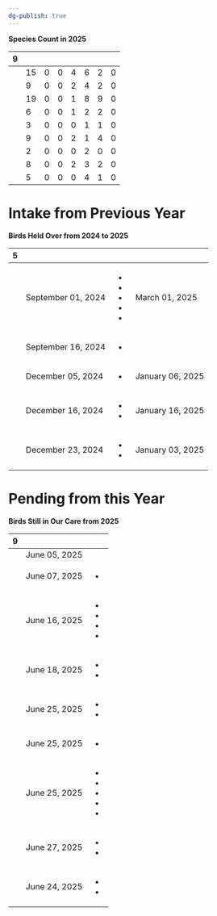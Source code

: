 ```yaml
---
dg-publish: true
---
```


<span><span><p dir="auto"><strong>Species Count in 2025</strong></p></span></span><div><table class="dataview table-view-table"><thead class="table-view-thead"><tr class="table-view-tr-header"><th class="table-view-th"><span></span><span class="dataview small-text">9</span></th><th class="table-view-th"><span></span></th><th class="table-view-th"><span></span></th><th class="table-view-th"><span></span></th><th class="table-view-th"><span></span></th><th class="table-view-th"><span></span></th><th class="table-view-th"><span></span></th><th class="table-view-th"><span></span></th></tr></thead><tbody class="table-view-tbody"><tr><td><span></span></td><td>15</td><td>0</td><td>0</td><td>4</td><td>6</td><td>2</td><td>0</td></tr><tr><td><span></span></td><td>9</td><td>0</td><td>0</td><td>2</td><td>4</td><td>2</td><td>0</td></tr><tr><td><span></span></td><td>19</td><td>0</td><td>0</td><td>1</td><td>8</td><td>9</td><td>0</td></tr><tr><td><span></span></td><td>6</td><td>0</td><td>0</td><td>1</td><td>2</td><td>2</td><td>0</td></tr><tr><td><span></span></td><td>3</td><td>0</td><td>0</td><td>0</td><td>1</td><td>1</td><td>0</td></tr><tr><td><span></span></td><td>9</td><td>0</td><td>0</td><td>2</td><td>1</td><td>4</td><td>0</td></tr><tr><td><span></span></td><td>2</td><td>0</td><td>0</td><td>0</td><td>2</td><td>0</td><td>0</td></tr><tr><td><span></span></td><td>8</td><td>0</td><td>0</td><td>2</td><td>3</td><td>2</td><td>0</td></tr><tr><td><span></span></td><td>5</td><td>0</td><td>0</td><td>0</td><td>4</td><td>1</td><td>0</td></tr></tbody></table></div>

# Intake from Previous Year

<span><span><p dir="auto"><strong>Birds Held Over from 2024 to 2025</strong></p></span></span><div><table class="dataview table-view-table"><thead class="table-view-thead"><tr class="table-view-tr-header"><th class="table-view-th"><span></span><span class="dataview small-text">5</span></th><th class="table-view-th"><span></span></th><th class="table-view-th"><span></span></th><th class="table-view-th"><span></span></th></tr></thead><tbody class="table-view-tbody"><tr><td><span></span></td><td>September 01, 2024</td><td><ul class="dataview dataview-ul dataview-result-list-ul"><li class="dataview-result-list-li"><span></span></li><li class="dataview-result-list-li"><span></span></li><li class="dataview-result-list-li"><span></span></li><li class="dataview-result-list-li"><span></span></li><li class="dataview-result-list-li"><span></span></li></ul></td><td>March 01, 2025</td></tr><tr><td><span></span></td><td>September 16, 2024</td><td><ul class="dataview dataview-ul dataview-result-list-ul"><li class="dataview-result-list-li"><span></span></li></ul></td><td><span></span></td></tr><tr><td><span></span></td><td>December 05, 2024</td><td><ul class="dataview dataview-ul dataview-result-list-ul"><li class="dataview-result-list-li"><span></span></li></ul></td><td>January 06, 2025</td></tr><tr><td><span></span></td><td>December 16, 2024</td><td><ul class="dataview dataview-ul dataview-result-list-ul"><li class="dataview-result-list-li"><span></span></li><li class="dataview-result-list-li"><span></span></li></ul></td><td>January 16, 2025</td></tr><tr><td><span></span></td><td>December 23, 2024</td><td><ul class="dataview dataview-ul dataview-result-list-ul"><li class="dataview-result-list-li"><span></span></li><li class="dataview-result-list-li"><span></span></li></ul></td><td>January 03, 2025</td></tr></tbody></table></div>

# Pending from this Year
<span><span><p dir="auto"><strong>Birds Still in Our Care from 2025</strong></p></span></span><div><table class="dataview table-view-table"><thead class="table-view-thead"><tr class="table-view-tr-header"><th class="table-view-th"><span></span><span class="dataview small-text">9</span></th><th class="table-view-th"><span></span></th><th class="table-view-th"><span></span></th></tr></thead><tbody class="table-view-tbody"><tr><td><span></span></td><td>June 05, 2025</td><td><span></span></td></tr><tr><td><span></span></td><td>June 07, 2025</td><td><ul class="dataview dataview-ul dataview-result-list-ul"><li class="dataview-result-list-li"><span></span></li></ul></td></tr><tr><td><span></span></td><td>June 16, 2025</td><td><ul class="dataview dataview-ul dataview-result-list-ul"><li class="dataview-result-list-li"><span></span></li><li class="dataview-result-list-li"><span></span></li><li class="dataview-result-list-li"><span></span></li><li class="dataview-result-list-li"><span></span></li></ul></td></tr><tr><td><span></span></td><td>June 18, 2025</td><td><ul class="dataview dataview-ul dataview-result-list-ul"><li class="dataview-result-list-li"><span></span></li><li class="dataview-result-list-li"><span></span></li></ul></td></tr><tr><td><span></span></td><td>June 25, 2025</td><td><ul class="dataview dataview-ul dataview-result-list-ul"><li class="dataview-result-list-li"><span></span></li><li class="dataview-result-list-li"><span></span></li></ul></td></tr><tr><td><span></span></td><td>June 25, 2025</td><td><ul class="dataview dataview-ul dataview-result-list-ul"><li class="dataview-result-list-li"><span></span></li></ul></td></tr><tr><td><span></span></td><td>June 25, 2025</td><td><ul class="dataview dataview-ul dataview-result-list-ul"><li class="dataview-result-list-li"><span></span></li><li class="dataview-result-list-li"><span></span></li><li class="dataview-result-list-li"><span></span></li><li class="dataview-result-list-li"><span></span></li><li class="dataview-result-list-li"><span></span></li></ul></td></tr><tr><td><span></span></td><td>June 27, 2025</td><td><ul class="dataview dataview-ul dataview-result-list-ul"><li class="dataview-result-list-li"><span></span></li><li class="dataview-result-list-li"><span></span></li></ul></td></tr><tr><td><span></span></td><td>June 24, 2025</td><td><ul class="dataview dataview-ul dataview-result-list-ul"><li class="dataview-result-list-li"><span></span></li><li class="dataview-result-list-li"><span></span></li></ul></td></tr></tbody></table></div>
